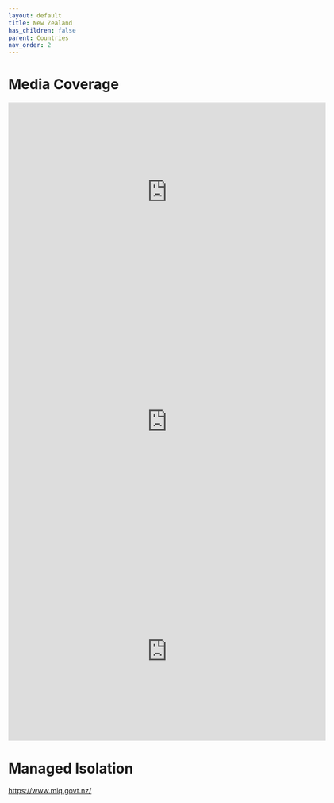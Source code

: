 ```yaml
---
layout: default
title: New Zealand
has_children: false
parent: Countries
nav_order: 2
---
```


# Media Coverage

<iframe src="https://player.vimeo.com/video/480653839" width="640" height="361" frameborder="0" allow="autoplay; fullscreen" allowfullscreen></iframe>


<iframe src="https://player.vimeo.com/video/480653948" width="640" height="564" frameborder="0" allow="autoplay; fullscreen" allowfullscreen></iframe>

<iframe src="https://player.vimeo.com/video/480653911" width="640" height="360" frameborder="0" allow="autoplay; fullscreen" allowfullscreen></iframe>


# Managed Isolation

https://www.miq.govt.nz/